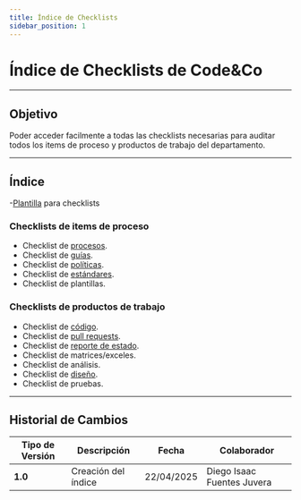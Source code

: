 ```yaml
---
title: Índice de Checklists
sidebar_position: 1
---
```


# Índice de Checklists de Code&Co

---

## Objetivo

Poder acceder facilmente a todas las checklists necesarias para auditar todos los items de proceso y productos de trabajo del departamento.

---

## Índice

-[Plantilla](https://docs.google.com/document/d/1gMoe2nDp1NO8dUzA8_xshXpxizbQhYylR47UP3oT4P4/edit?tab=t.0) para checklists

### Checklists de items de proceso

- Checklist de [procesos](https://docs.google.com/document/d/1liN92VIwwWS9bq-obzOMFH6qC1ZKm_KUy4ci9LhZJOQ/edit?usp=drive_link).
- Checklist de [guías](https://docs.google.com/document/d/1-7cD2Y_AVJ_Klb_5bfKvUj9KmOLkCPwOHaIj03rOw9w/edit?usp=drive_link).
- Checklist de [políticas](https://docs.google.com/document/d/1ERCpYx65aIs0ZGLQLMu61Y-uaWip-bDhXB4Rzx8ofEg/edit?usp=drive_link).
- Checklist de [estándares](https://docs.google.com/document/d/1qJW2hkkKnlmiSmVm8C54ae2yCWrdGK7haKh3AdN-H7E/edit?usp=drive_link).
- Checklist de plantillas.

### Checklists de productos de trabajo

- Checklist de [código](../standards/Revision-de-codigo).
- Checklist de [pull requests](../guias/github/git-pull).
- Checklist de [reporte de estado](https://docs.google.com/document/d/1scf3qGohzOAQJdni0R3RMpJ-jExlYWz3j-YD6aYWfJ0/edit?usp=drive_link).
- Checklist de matrices/exceles.
- Checklist de análisis.
- Checklist de [diseño](https://docs.google.com/document/d/17iPu9h6KR80SHw6kBhKG3mf926_mbkIipx1Aq1sfD2A/edit?usp=sharing).
- Checklist de pruebas.

---

## Historial de Cambios

| **Tipo de Versión** | **Descripción**                               | **Fecha**  | **Colaborador**                    |
| ------------------- | --------------------------------------------- | ---------- | ---------------------------------- |
| **1.0**             | Creación del índice                           | 22/04/2025 | Diego Isaac Fuentes Juvera         |
